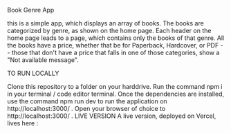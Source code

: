 Book Genre App

this is a simple app, which displays an array of books. The books are categorized by genre, as shown on the home page. Each header on the home page leads to a page, which contains only the books of that genre. All the books have a price, whether that be for Paperback, Hardcover, or PDF -- those that don't have a price that falls in one of those categories, show a "Not available message".

TO RUN LOCALLY

Clone this repository to a folder on your harddrive.
Run the command npm i in your terminal / code editor terminal.
Once the dependencies are installed, use the command npm run dev to run the application on http://localhost:3000/ .
Open your browser of choice to http://localhost:3000/ .
LIVE VERSION A live version, deployed on Vercel, lives here :